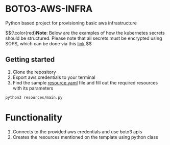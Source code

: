 # BOTO3-AWS-INFRA

Python based project for provisioning basic aws infrastructure

$${\color{red}**Note**: Below are the examples of how the kubernetes secrets should be structured. Please note that all secrets must be encrypted using SOPS, which can be done via this [link](../secrets/README.md).$$

## Getting started
1. Clone the repository
2. Export aws credentials to your terminal
3. Find the sample [resource.yaml](resource.yaml) file and fill out the required resources with its parameters

```
python3 resources/main.py
```

# Functionality
1. Connects to the provided aws credentials and use boto3 apis
2.  Creates the resources mentioned on the template using python class
